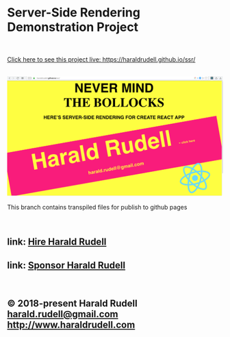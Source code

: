 <html lang=en>
  <meta charset=utf-8>
  <h1>Server-Side Rendering Demonstration Project</h1>
  &emsp;
  <p><a href=https://haraldrudell.github.io/ssr/>Click here to see this project live: https://haraldrudell.github.io/ssr/</a></p>
  &emsp;
  <img src=./cover.png alt="cover" />
  <p>This branch contains transpiled files for publish to github pages</p>
  &emsp;
  <h2>link: <a href=https://hire.surge.sh>Hire Harald Rudell</a></h2>
  <h2>link: <a href=https://www.gofundme.com/san-francisco-revenge-crime-victim/>Sponsor Harald Rudell</a></h2>
  &emsp;
  <h2>© 2018-present Harald Rudell&emsp;<a href=mailto:harald.rudell@gmail.com>harald.rudell@gmail.com</a>&emsp;<a href=http://www.haraldrudell.com>http://www.haraldrudell.com</a></h2>
</html>

